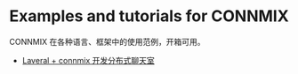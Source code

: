 # Examples and tutorials for CONNMIX

CONNMIX 在各种语言、框架中的使用范例，开箱可用。

- [Laveral + connmix 开发分布式聊天室](laveral-chat)
